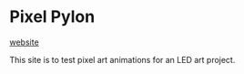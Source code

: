 # Pixel Pylon

[website](http://johnhooks.github.io/pixel)

This site is to test pixel art animations for an LED art project.
